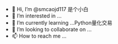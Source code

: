 - 👋 Hi, I’m @smcaojd117 是个小白
- 👀 I’m interested in ...
- 🌱 I’m currently learning ...Python量化交易
- 💞️ I’m looking to collaborate on ...
- 📫 How to reach me ...

<!---
smcaojd117/smcaojd117 is a ✨ special ✨ repository because its `README.md` (this file) appears on your GitHub profile.
You can click the Preview link to take a look at your changes.
--->
